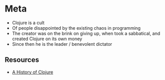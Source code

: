 # Meta

- Clojure is a cult
- Of people disappointed by the existing chaos in programming
- The creator was on the brink on giving up, when took a sabbatical, and created Clojure on its own money
- Since then he is the leader / benevolent dictator

## Resources

- [A History of Clojure](https://clojure.org/about/history)
